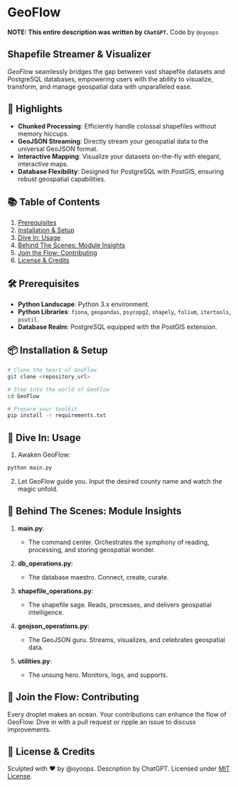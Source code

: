 
# GeoFlow

**NOTE: This entire description was written by `ChatGPT`.**
Code by `@oyoops`

## Shapefile Streamer & Visualizer

*GeoFlow* seamlessly bridges the gap between vast shapefile datasets and PostgreSQL databases, empowering users with the ability to visualize, transform, and manage geospatial data with unparalleled ease.

## 🚀 Highlights

- **Chunked Processing**: Efficiently handle colossal shapefiles without memory hiccups.
- **GeoJSON Streaming**: Directly stream your geospatial data to the universal GeoJSON format.
- **Interactive Mapping**: Visualize your datasets on-the-fly with elegant, interactive maps.
- **Database Flexibility**: Designed for PostgreSQL with PostGIS, ensuring robust geospatial capabilities.

## 📚 Table of Contents
1. [Prerequisites](#prerequisites)
2. [Installation & Setup](#installation--setup)
3. [Dive In: Usage](#dive-in-usage)
4. [Behind The Scenes: Module Insights](#behind-the-scenes-module-insights)
5. [Join the Flow: Contributing](#join-the-flow-contributing)
6. [License & Credits](#license--credits)

## 🛠 Prerequisites

- **Python Landscape**: Python 3.x environment.
- **Python Libraries**: `fiona`, `geopandas`, `psycopg2`, `shapely`, `folium`, `itertools`, `psutil`.
- **Database Realm**: PostgreSQL equipped with the PostGIS extension.

## 📦 Installation & Setup

```bash
# Clone the heart of GeoFlow
git clone <repository_url>

# Step into the world of GeoFlow
cd GeoFlow

# Prepare your toolkit
pip install -r requirements.txt
```

## 🌊 Dive In: Usage

1. Awaken GeoFlow:
```bash
python main.py
```
2. Let GeoFlow guide you. Input the desired county name and watch the magic unfold.

## 🧩 Behind The Scenes: Module Insights

1. **main.py**: 
    - The command center. Orchestrates the symphony of reading, processing, and storing geospatial wonder.

2. **db_operations.py**: 
    - The database maestro. Connect, create, curate.

3. **shapefile_operations.py**: 
    - The shapefile sage. Reads, processes, and delivers geospatial intelligence.

4. **geojson_operations.py**: 
    - The GeoJSON guru. Streams, visualizes, and celebrates geospatial data.

5. **utilities.py**: 
    - The unsung hero. Monitors, logs, and supports.

## 🌌 Join the Flow: Contributing

Every droplet makes an ocean. Your contributions can enhance the flow of GeoFlow. Dive in with a pull request or ripple an issue to discuss improvements.

## 📄 License & Credits

Sculpted with ❤️ by @oyoops. Description by ChatGPT. Licensed under [MIT License](LICENSE).
